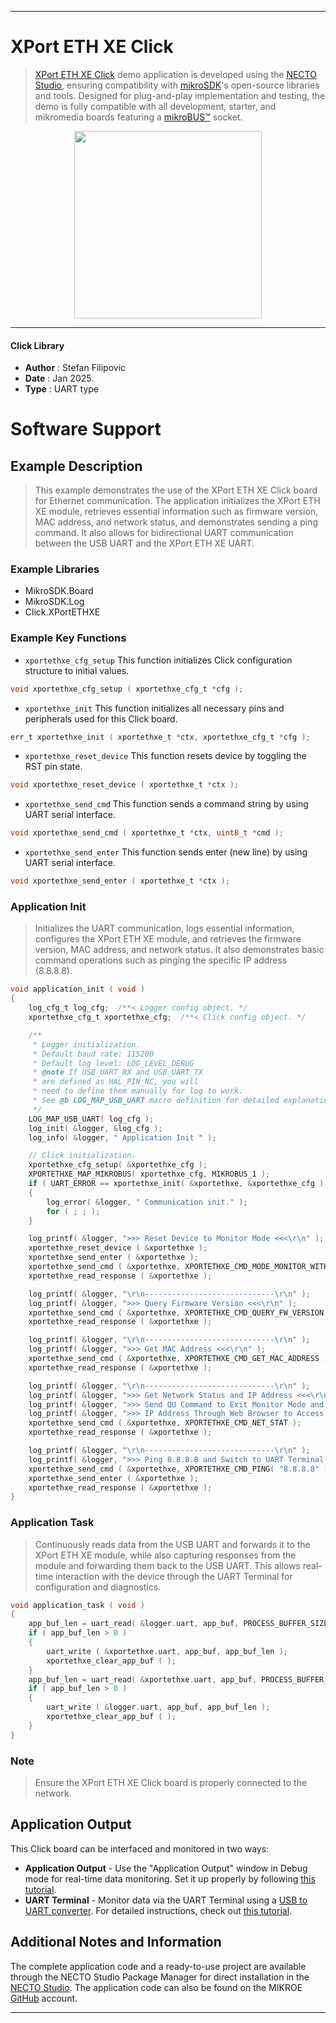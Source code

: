 
---
# XPort ETH XE Click

> [XPort ETH XE Click](https://www.mikroe.com/?pid_product=MIKROE-6538) demo application is developed using
the [NECTO Studio](https://www.mikroe.com/necto), ensuring compatibility with [mikroSDK](https://www.mikroe.com/mikrosdk)'s
open-source libraries and tools. Designed for plug-and-play implementation and testing, the demo is fully compatible with
all development, starter, and mikromedia boards featuring a [mikroBUS&trade;](https://www.mikroe.com/mikrobus) socket.

<p align="center">
  <img src="https://www.mikroe.com/?pid_product=MIKROE-6538&image=1" height=300px>
</p>

---

#### Click Library

- **Author**        : Stefan Filipovic
- **Date**          : Jan 2025.
- **Type**          : UART type

# Software Support

## Example Description

> This example demonstrates the use of the XPort ETH XE Click board for Ethernet communication. 
The application initializes the XPort ETH XE module, retrieves essential information such as 
firmware version, MAC address, and network status, and demonstrates sending a ping command. 
It also allows for bidirectional UART communication between the USB UART and the XPort ETH XE UART.

### Example Libraries

- MikroSDK.Board
- MikroSDK.Log
- Click.XPortETHXE

### Example Key Functions

- `xportethxe_cfg_setup` This function initializes Click configuration structure to initial values.
```c
void xportethxe_cfg_setup ( xportethxe_cfg_t *cfg );
```

- `xportethxe_init` This function initializes all necessary pins and peripherals used for this Click board.
```c
err_t xportethxe_init ( xportethxe_t *ctx, xportethxe_cfg_t *cfg );
```

- `xportethxe_reset_device` This function resets device by toggling the RST pin state.
```c
void xportethxe_reset_device ( xportethxe_t *ctx );
```

- `xportethxe_send_cmd` This function sends a command string by using UART serial interface.
```c
void xportethxe_send_cmd ( xportethxe_t *ctx, uint8_t *cmd );
```

- `xportethxe_send_enter` This function sends enter (new line) by using UART serial interface.
```c
void xportethxe_send_enter ( xportethxe_t *ctx );
```

### Application Init

> Initializes the UART communication, logs essential information, configures the XPort ETH XE module, 
and retrieves the firmware version, MAC address, and network status. It also demonstrates basic 
command operations such as pinging the specific IP address (8.8.8.8).

```c
void application_init ( void )
{
    log_cfg_t log_cfg;  /**< Logger config object. */
    xportethxe_cfg_t xportethxe_cfg;  /**< Click config object. */

    /** 
     * Logger initialization.
     * Default baud rate: 115200
     * Default log level: LOG_LEVEL_DEBUG
     * @note If USB_UART_RX and USB_UART_TX 
     * are defined as HAL_PIN_NC, you will 
     * need to define them manually for log to work. 
     * See @b LOG_MAP_USB_UART macro definition for detailed explanation.
     */
    LOG_MAP_USB_UART( log_cfg );
    log_init( &logger, &log_cfg );
    log_info( &logger, " Application Init " );

    // Click initialization.
    xportethxe_cfg_setup( &xportethxe_cfg );
    XPORTETHXE_MAP_MIKROBUS( xportethxe_cfg, MIKROBUS_1 );
    if ( UART_ERROR == xportethxe_init( &xportethxe, &xportethxe_cfg ) ) 
    {
        log_error( &logger, " Communication init." );
        for ( ; ; );
    }

    log_printf( &logger, ">>> Reset Device to Monitor Mode <<<\r\n" );
    xportethxe_reset_device ( &xportethxe );
    xportethxe_send_enter ( &xportethxe );
    xportethxe_send_cmd ( &xportethxe, XPORTETHXE_CMD_MODE_MONITOR_WITH_NET );
    xportethxe_read_response ( &xportethxe );

    log_printf( &logger, "\r\n-----------------------------\r\n" );
    log_printf( &logger, ">>> Query Firmware Version <<<\r\n" );
    xportethxe_send_cmd ( &xportethxe, XPORTETHXE_CMD_QUERY_FW_VERSION );
    xportethxe_read_response ( &xportethxe );

    log_printf( &logger, "\r\n-----------------------------\r\n" );
    log_printf( &logger, ">>> Get MAC Address <<<\r\n" );
    xportethxe_send_cmd ( &xportethxe, XPORTETHXE_CMD_GET_MAC_ADDRESS );
    xportethxe_read_response ( &xportethxe );

    log_printf( &logger, "\r\n-----------------------------\r\n" );
    log_printf( &logger, ">>> Get Network Status and IP Address <<<\r\n" );
    log_printf( &logger, ">>> Send QU Command to Exit Monitor Mode and Connect to Listed <<<\r\n" );
    log_printf( &logger, ">>> IP Address Through Web Browser to Access Web Interface <<<\r\n" );
    xportethxe_send_cmd ( &xportethxe, XPORTETHXE_CMD_NET_STAT );
    xportethxe_read_response ( &xportethxe );

    log_printf( &logger, "\r\n-----------------------------\r\n" );
    log_printf( &logger, ">>> Ping 8.8.8.8 and Switch to UART Terminal Commands Input <<<\r\n" );
    xportethxe_send_cmd ( &xportethxe, XPORTETHXE_CMD_PING( "8.8.8.8" ) );
    xportethxe_send_enter ( &xportethxe );
    xportethxe_read_response ( &xportethxe );
}
```

### Application Task

> Continuously reads data from the USB UART and forwards it to the XPort ETH XE module, 
while also capturing responses from the module and forwarding them back to the USB UART.
This allows real-time interaction with the device through the UART Terminal for
configuration and diagnostics.

```c
void application_task ( void )
{
    app_buf_len = uart_read( &logger.uart, app_buf, PROCESS_BUFFER_SIZE );
    if ( app_buf_len > 0 ) 
    {
        uart_write ( &xportethxe.uart, app_buf, app_buf_len );
        xportethxe_clear_app_buf ( );
    }
    app_buf_len = uart_read( &xportethxe.uart, app_buf, PROCESS_BUFFER_SIZE );
    if ( app_buf_len > 0 ) 
    {
        uart_write ( &logger.uart, app_buf, app_buf_len );
        xportethxe_clear_app_buf ( );
    }
}
```

### Note

> Ensure the XPort ETH XE Click board is properly connected to the network.

## Application Output

This Click board can be interfaced and monitored in two ways:
- **Application Output** - Use the "Application Output" window in Debug mode for real-time data monitoring.
Set it up properly by following [this tutorial](https://www.youtube.com/watch?v=ta5yyk1Woy4).
- **UART Terminal** - Monitor data via the UART Terminal using
a [USB to UART converter](https://www.mikroe.com/click/interface/usb?interface*=uart,uart). For detailed instructions,
check out [this tutorial](https://help.mikroe.com/necto/v2/Getting%20Started/Tools/UARTTerminalTool).

## Additional Notes and Information

The complete application code and a ready-to-use project are available through the NECTO Studio Package Manager for 
direct installation in the [NECTO Studio](https://www.mikroe.com/necto). The application code can also be found on
the MIKROE [GitHub](https://github.com/MikroElektronika/mikrosdk_click_v2) account.

---
